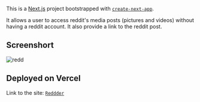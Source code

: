 This is a [Next.js](https://nextjs.org/) project bootstrapped with [`create-next-app`](https://github.com/vercel/next.js/tree/canary/packages/create-next-app).

It allows a user to access reddit's media posts (pictures and videos) without having a reddit account.
It also provide a link to the reddit post.

## Screenshort

![redd](https://user-images.githubusercontent.com/60422984/203817630-8d0da2fc-e704-41bb-9c1f-0ca0674d9fdf.jpg)

## Deployed on Vercel

Link to the site: [`Reddder`](https://reddder.vercel.app/)

